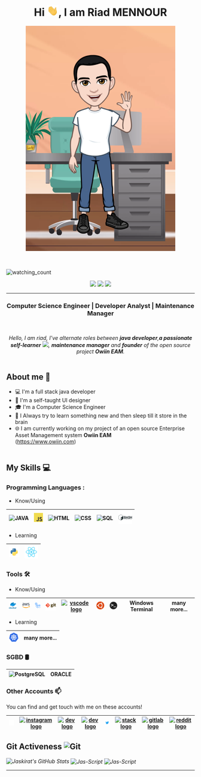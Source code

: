 <h1 align="center">Hi <img src="https://raw.githubusercontent.com/ABSphreak/ABSphreak/master/gifs/Hi.gif" width="30px">, I am Riad MENNOUR </h1>

<p align="center">
  <img src="https://github.com/riadmennour/riadmennour/blob/main/1622111183775.jpg" height="600"/>
</p>
<br>

<p align="left"> 
<img src="https://komarev.com/ghpvc/?username=riadmennour&color=brightgreen" alt="watching_count" />
 </p>
 <p align="center">
  <img src="https://img.shields.io/badge/Focus-JAVA%20ERP%20EAM-brightgreen" />
  <img src="https://img.shields.io/badge/Lives-Algeria-success" />
  <img src="https://img.shields.io/badge/Languages-English%20%26%20Arabic%20%26%20French-brightgreen" />
</p>
<hr>

<h3 align="center">Computer Science Engineer | Developer Analyst | Maintenance Manager</h3>
<br>
</p>

<p align="center">
  
   <em>
       Hello, I am riad, I've alternate roles between <b>java developer</b>,<b>a passionate self-learner</b> <img src="https://github.com/TheDudeThatCode/TheDudeThatCode/blob/master/Assets/Developer.gif" width="30px">, <b>maintenance manager</b> and <b>founder</b> of the open source project <b>Owiin EAM</b>. 
  </em> <br><br>
 
## About me  📖 

* 💻 I'm a full stack java developer
* 🎨 I'm a self-taught UI designer
* 🎓 I'm a Computer Science Engineer
* 📱 I Always try to learn something new and then sleep till it store in the brain
* 🌐 I am currently working on my project of an open source Enterprise Asset Management system **Owiin EAM**<br>(https://www.owiin.com)
<br><br>

## My Skills :computer:
  
### Programming Languages :

- Know/Using

| <img src="https://images.vexels.com/media/users/3/166401/isolated/preview/b82aa7ac3f736dd78570dd3fa3fa9e24-java-programming-language-icon-by-vexels.png" alt="JAVA" width="36">  | [<img src="https://raw.githubusercontent.com/github/explore/80688e429a7d4ef2fca1e82350fe8e3517d3494d/topics/javascript/javascript.png" alt="js logo" width="24">](https://developer.mozilla.org/en-US/docs/Web/JavaScript)  | <img src="https://www.vectorlogo.zone/logos/w3_html5/w3_html5-ar21.svg" alt="HTML" width="48"> |  <img src="https://1000logos.net/wp-content/uploads/2020/09/CSS-Logo.png" alt="CSS" width="48"> |  <img src="https://i0.wp.com/www.complexsql.com/wp-content/uploads/2017/01/sql-logo.jpg?ssl=1" alt="SQL" width="36"> | [<img src="https://raw.githubusercontent.com/github/explore/80688e429a7d4ef2fca1e82350fe8e3517d3494d/topics/bash/bash.png" alt="bash logo" width="36">](https://www.gnu.org/software/bash/)  |
|---|---|---|---|---|---|

- Learning

| [<img src="https://raw.githubusercontent.com/github/explore/80688e429a7d4ef2fca1e82350fe8e3517d3494d/topics/python/python.png" alt="python logo" width="28">](https://www.python.org/) | <img src="https://raw.githubusercontent.com/github/explore/80688e429a7d4ef2fca1e82350fe8e3517d3494d/topics/react/react.png" alt="React" width="36"> |  
|---|---|

### Tools 🛠️

- Know/Using

| [<img src="https://raw.githubusercontent.com/github/explore/80688e429a7d4ef2fca1e82350fe8e3517d3494d/topics/docker/docker.png" alt="docker logo" width="36">](https://www.docker.com/) | [<img src="https://raw.githubusercontent.com/Delta456/Delta456/master/img/aws.png" alt="aws logo" width="36">](https://aws.amazon.com/)| [<img src="https://raw.githubusercontent.com/Delta456/Delta456/master/img/actions.png" alt="actions logo" width="24">](https://github.com/features/actions) | [<img src="https://raw.githubusercontent.com/github/explore/80688e429a7d4ef2fca1e82350fe8e3517d3494d/topics/git/git.png" alt="git logo" width="48">](https://git-scm.com/) | [<img src="https://raw.githubusercontent.com/Delta456/Delta456/master/img/vscode.png" alt="vscode logo" width="24">](https://code.visualstudio.com/) | <img src="https://raw.githubusercontent.com/github/explore/80688e429a7d4ef2fca1e82350fe8e3517d3494d/topics/ubuntu/ubuntu.png" alt="Ubuntu" width="36"> | <img src="https://raw.githubusercontent.com/github/explore/80688e429a7d4ef2fca1e82350fe8e3517d3494d/topics/terminal/terminal.png" alt="Terminal" width="36"> |  Windows Terminal | many more...
|---|---|---|---|---|---|---|---|---|

- Learning

|[<img src="https://raw.githubusercontent.com/github/explore/80688e429a7d4ef2fca1e82350fe8e3517d3494d/topics/kubernetes/kubernetes.png" alt="kubernetes logo" width="26">](https://kubernetes.io/)| many more...
|---|---|
  
### SGBD 🛢 

| <img src="https://www.vectorlogo.zone/logos/postgresql/postgresql-ar21.svg" alt="PostgreSQL" width="72">| ORACLE |  
|---|---|

### Other Accounts 📫

You can find and get touch with me on these accounts!

| [<img src="https://raw.githubusercontent.com/Delta456/Delta456/master/img/github.png" alt="github logo" width="34">](https://github.com/Delta456) | [<img src="https://raw.githubusercontent.com/Delta456/Delta456/master/img/instagram.jpg" alt="instagram logo" width="24">](https://www.instagram.com/delta231_/) | [<img src="https://raw.githubusercontent.com/Delta456/Delta456/master/img/dev.png" alt="dev logo" width="24">](https://dev.to/delta456)| [<img src="https://raw.githubusercontent.com/Delta456/Delta456/master/img/deviant_art.jpg" alt="dev logo" width="24">](https://www.deviantart.com/delta2318) | [<img src="https://raw.githubusercontent.com/Delta456/Delta456/master/img/twitter.png" alt="twitter logo" width="34">](https://twitter.com/Delta2315) | [<img src="https://raw.githubusercontent.com/Delta456/Delta456/master/img/stack.svg" alt="stack logo" width="24">](https://stackoverflow.com/users/10053063/delta231) | [<img src="https://raw.githubusercontent.com/Delta456/Delta456/master/img/gitlab.png" alt="gitlab logo" width="24">](https://gitlab.com/Delta456) | [<img src="https://raw.githubusercontent.com/Delta456/Delta456/master/img/reddit.jpg" alt="reddit logo" width="24">](https://www.reddit.com/user/Delta231)
|---|---|---|---|---|---|---|---|  

## Git Activeness <img src="https://media.giphy.com/media/W5eoZHPpUx9sapR0eu/giphy.gif" width="30px" alt="Git"/>&nbsp;<i>
  
<img src="https://github-readme-stats.vercel.app/api?username=riadmennour&show_icons=true&hide_border=true&count_private=true&theme=shades-of-purple&icon_color=fad000" alt="Jaskirat's GitHub Stats">
<img align="center" src="https://github-readme-streak-stats.herokuapp.com/?user=riadmennour&count_private=true&theme=radical" alt="Jas-Script" />
<img align="center" width=500 src="https://github-readme-stats.vercel.app/api/top-langs/?username=riadmennour&count_private=true&theme=radical" alt="Jas-Script" />
  
<hr>
